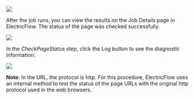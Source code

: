 <img src="../../plugins/EC-WebLogic/images/CheckPageStatus/WLSCheckPageStatus2.png" />

After the job runs, you can view the results on the Job Details page in ElectricFlow. The status of the page was checked successfully.

<img src="../../plugins/EC-WebLogic/images/CheckPageStatus/EC-WLSCheckPageStatus3.png" />

In the *CheckPageStatus* step, click the Log button to see the diagnostic information:

<img src="../../plugins/EC-WebLogic/images/CheckPageStatus/EC-WLSCheckPageStatus4.png" />
<p><b>Note:</b> In the URL, the protocol is http. For this procedure, ElectricFlow uses an internal method to test the status of the page URLs with the original http protocol used in the web browsers.</p>
